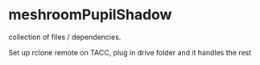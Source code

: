 # meshroomPupilShadow

collection of files / dependencies.

Set up rclone remote on TACC, plug in drive folder and it handles the rest

